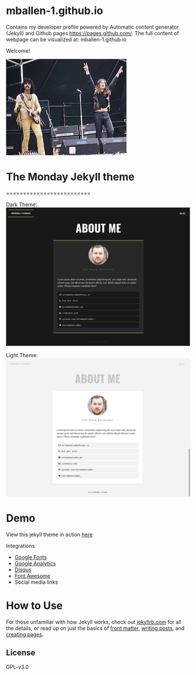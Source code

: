 
# mballen-1.github.io

Contains my developer profile powered by Automatic content generator (Jekyll) and Github pages https://pages.github.com/. The full content of webpage can be visualized at: mballen-1.github.io

Welcome!

![100x100](assets/img/ozzy.jpg)

# The Monday Jekyll theme
=========================

Dark Theme:
![](assets/img/documentation/dark.png)

Light Theme:
![](assets/img/documentation/light.png)

# Demo
View this jekyll theme in action [here](http://artemsheludko.pw/monday/)

Integrations
  - [Google Fonts](https://fonts.google.com/)
  - [Google Analytics](https://analytics.google.com/analytics/web/)
  - [Disqus](https://disqus.com/)
  - [Font Awesome](http://fontawesome.io/)
  - Social media links

# How to Use

  For those unfamiliar with how Jekyll works, check out [jekyllrb.com](https://jekyllrb.com/) for all the details,
  or read up on just the basics of [front matter](https://jekyllrb.com/docs/frontmatter/), [writing posts](https://jekyllrb.com/docs/posts/),
  and [creating pages](https://jekyllrb.com/docs/pages/).

## License

GPL-v3.0
